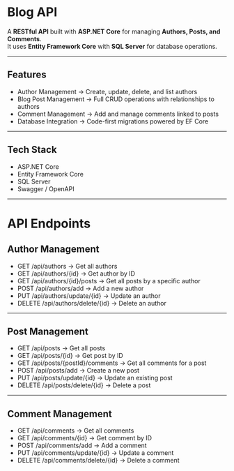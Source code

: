 # Blog API  

A **RESTful API** built with **ASP.NET Core** for managing **Authors, Posts, and Comments**.  
It uses **Entity Framework Core** with **SQL Server** for database operations.  

---

## Features
- Author Management → Create, update, delete, and list authors  
- Blog Post Management → Full CRUD operations with relationships to authors  
- Comment Management → Add and manage comments linked to posts  
- Database Integration → Code-first migrations powered by EF Core  

---

## Tech Stack
- ASP.NET Core 
- Entity Framework Core  
- SQL Server
- Swagger / OpenAPI 

---

# API Endpoints  

## Author Management
- GET /api/authors → Get all authors  
- GET /api/authors/{id} → Get author by ID  
- GET /api/authors/{id}/posts → Get all posts by a specific author  
- POST /api/authors/add → Add a new author  
- PUT /api/authors/update/{id} → Update an author  
- DELETE /api/authors/delete/{id} → Delete an author  

---

## Post Management
- GET /api/posts → Get all posts  
- GET /api/posts/{id} → Get post by ID  
- GET /api/posts/{postId}/comments → Get all comments for a post  
- POST /api/posts/add → Create a new post  
- PUT /api/posts/update/{id} → Update an existing post  
- DELETE /api/posts/delete/{id} → Delete a post  

---

## Comment Management
- GET /api/comments → Get all comments  
- GET /api/comments/{id} → Get comment by ID  
- POST /api/comments/add → Add a comment  
- PUT /api/comments/update/{id} → Update a comment  
- DELETE /api/comments/delete/{id} → Delete a comment  
